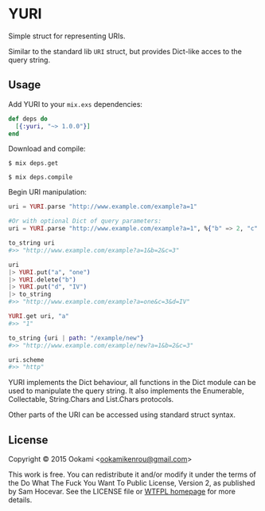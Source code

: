 YURI
====

Simple struct for representing URIs.

Similar to the standard lib `URI` struct, but provides Dict-like acces
to the query string.

## Usage

Add YURI to your `mix.exs` dependencies:

```elixir
def deps do
  [{:yuri, "~> 1.0.0"}]
end
```

Download and compile:

```sh-session
$ mix deps.get

$ mix deps.compile
```

Begin URI manipulation:

```elixir
uri = YURI.parse "http://www.example.com/example?a=1"

#Or with optional Dict of query parameters:
uri = YURI.parse "http://www.example.com/example?a=1", %{"b" => 2, "c" => 3}

to_string uri
#>> "http://www.example.com/example?a=1&b=2&c=3"

uri
|> YURI.put("a", "one")
|> YURI.delete("b")
|> YURI.put("d", "IV")
|> to_string
#>> "http://www.example.com/example?a=one&c=3&d=IV"

YURI.get uri, "a"
#>> "1"

to_string {uri | path: "/example/new"}
#>> "http://www.example.com/example/new?a=1&b=2&c=3"

uri.scheme
#>> "http"
```

YURI implements the Dict behaviour, all functions in the Dict module
can be used to manipulate the query string. It also implements the
Enumerable, Collectable, String.Chars and List.Chars protocols.

Other parts of the URI can be accessed using standard struct syntax.


## License

Copyright © 2015 Ookami &lt;<ookamikenrou@gmail.com>&gt;

This work is free. You can redistribute it and/or modify it under the
terms of the Do What The Fuck You Want To Public License, Version 2,
as published by Sam Hocevar. See the LICENSE file or
[WTFPL homepage](http://www.wtfpl.net) for more details.

